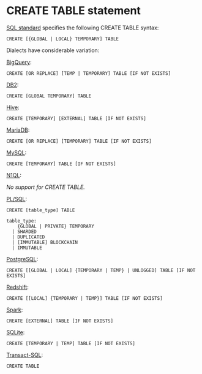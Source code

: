 # CREATE TABLE statement

[SQL standard][] specifies the following CREATE TABLE syntax:

    CREATE [{GLOBAL | LOCAL} TEMPORARY] TABLE

Dialects have considerable variation:

[BigQuery][]:

    CREATE [OR REPLACE] [TEMP | TEMPORARY] TABLE [IF NOT EXISTS]

[DB2][]:

    CREATE [GLOBAL TEMPORARY] TABLE

[Hive][]:

    CREATE [TEMPORARY] [EXTERNAL] TABLE [IF NOT EXISTS]

[MariaDB][]:

    CREATE [OR REPLACE] [TEMPORARY] TABLE [IF NOT EXISTS]

[MySQL][]:

    CREATE [TEMPORARY] TABLE [IF NOT EXISTS]

[N1QL][]:

_No support for CREATE TABLE._

[PL/SQL][]:

    CREATE [table_type] TABLE

    table_type:
        {GLOBAL | PRIVATE} TEMPORARY
      | SHARDED
      | DUPLICATED
      | [IMMUTABLE] BLOCKCHAIN
      | IMMUTABLE

[PostgreSQL][]:

    CREATE [[GLOBAL | LOCAL] {TEMPORARY | TEMP} | UNLOGGED] TABLE [IF NOT EXISTS]

[Redshift][]:

    CREATE [[LOCAL] {TEMPORARY | TEMP}] TABLE [IF NOT EXISTS]

[Spark][]:

    CREATE [EXTERNAL] TABLE [IF NOT EXISTS]

[SQLite][]:

    CREATE [TEMPORARY | TEMP] TABLE [IF NOT EXISTS]

[Transact-SQL][]:

    CREATE TABLE

[sql standard]: https://jakewheat.github.io/sql-overview/sql-2008-foundation-grammar.html#_11_3_table_definition
[bigquery]: https://cloud.google.com/bigquery/docs/reference/standard-sql/data-definition-language#create_table_statement
[db2]: https://www.ibm.com/docs/en/db2/9.7?topic=statements-create-table
[hive]: https://cwiki.apache.org/confluence/display/Hive/LanguageManual+DDL#LanguageManualDDL-CreateTableCreate/Drop/TruncateTable
[mariadb]: https://mariadb.com/kb/en/create-table/
[mysql]: https://dev.mysql.com/doc/refman/8.0/en/create-table.html
[n1ql]: https://docs.couchbase.com/server/current/n1ql/n1ql-language-reference/createscope.html
[pl/sql]: https://docs.oracle.com/en/database/oracle/oracle-database/19/sqlrf/CREATE-TABLE.html
[postgresql]: https://www.postgresql.org/docs/current/sql-createtable.html
[redshift]: https://docs.aws.amazon.com/redshift/latest/dg/r_CREATE_TABLE_NEW.html
[spark]: https://spark.apache.org/docs/latest/sql-ref-syntax-ddl-create-table.html
[sqlite]: https://www.sqlite.org/lang_createtable.html
[transact-sql]: https://docs.microsoft.com/en-us/sql/t-sql/statements/create-table-transact-sql?view=sql-server-ver15
